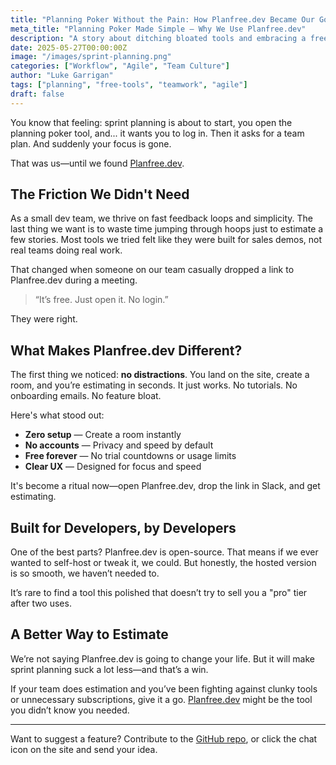 ```yaml
---
title: "Planning Poker Without the Pain: How Planfree.dev Became Our Go-To Tool"
meta_title: "Planning Poker Made Simple — Why We Use Planfree.dev"
description: "A story about ditching bloated tools and embracing a free, fast alternative for agile estimation: Planfree.dev."
date: 2025-05-27T00:00:00Z
image: "/images/sprint-planning.png"
categories: ["Workflow", "Agile", "Team Culture"]
author: "Luke Garrigan"
tags: ["planning", "free-tools", "teamwork", "agile"]
draft: false
---
```


You know that feeling: sprint planning is about to start, you open the planning poker tool, and... it wants you to log in. Then it asks for a team plan. And suddenly your focus is gone.

That was us—until we found [Planfree.dev](https://planfree.dev).

## The Friction We Didn't Need

As a small dev team, we thrive on fast feedback loops and simplicity. The last thing we want is to waste time jumping through hoops just to estimate a few stories. Most tools we tried felt like they were built for sales demos, not real teams doing real work.

That changed when someone on our team casually dropped a link to Planfree.dev during a meeting.

> “It’s free. Just open it. No login.”

They were right.

## What Makes Planfree.dev Different?

The first thing we noticed: **no distractions**. You land on the site, create a room, and you’re estimating in seconds. It just works. No tutorials. No onboarding emails. No feature bloat.

Here's what stood out:

- **Zero setup** — Create a room instantly
- **No accounts** — Privacy and speed by default
- **Free forever** — No trial countdowns or usage limits
- **Clear UX** — Designed for focus and speed

It's become a ritual now—open Planfree.dev, drop the link in Slack, and get estimating.

## Built for Developers, by Developers

One of the best parts? Planfree.dev is open-source. That means if we ever wanted to self-host or tweak it, we could. But honestly, the hosted version is so smooth, we haven’t needed to.

It’s rare to find a tool this polished that doesn’t try to sell you a "pro" tier after two uses.

## A Better Way to Estimate

We’re not saying Planfree.dev is going to change your life. But it will make sprint planning suck a lot less—and that’s a win.

If your team does estimation and you’ve been fighting against clunky tools or unnecessary subscriptions, give it a go. [Planfree.dev](https://planfree.dev) might be the tool you didn’t know you needed.

---

Want to suggest a feature? Contribute to the [GitHub repo](https://github.com/lukegarrigan/planfree.dev), or click the chat icon on the site and send your idea.
